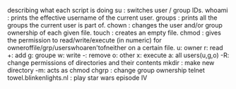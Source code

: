 describing what each script is doing
su : switches user / group IDs.
whoami : prints the effective username of the current user.
groups : prints all the groups the current user is part of.
chown : changes the user and/or group ownership of each  given  file.
touch : creates an empty file.
chmod : gives the permission to read/write/execute (in numeric) for owneroffile/grp/userswhoaren'tofneither on a certain file.
		u: owner		r: read		+: add
		g: groupe		w: write	-: remove
		o: other 		x: execute	a: all users(u,g,o) 
		-R: change permissions of directories and their contents
mkdir : make new directory
		-m: acts as chmod
chgrp : change group ownership
telnet towel.blinkenlights.nl : play star wars episode IV
